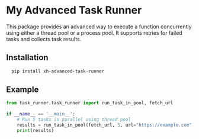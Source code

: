 # My Advanced Task Runner

This package provides an advanced way to execute a function concurrently using either a thread pool or a process pool. It supports retries for failed tasks and collects task results.

## Installation

```bash
  pip install xh-advanced-task-runner
```

## Example
    
```python
from task_runner.task_runner import run_task_in_pool, fetch_url
    
if __name__ == '__main__':
    # Run 5 tasks in parallel using thread pool
    results = run_task_in_pool(fetch_url, 5, url="https://example.com", iterations=10)
    print(results)
```
    